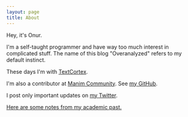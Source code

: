 ```yaml
---
layout: page
title: About
---
```


Hey, it's Onur.

I'm a self-taught programmer and have way too much interest in complicated stuff. The name of this blog "Overanalyzed" refers to my default instinct.

These days I'm with [TextCortex](https://textcortex.com).

I'm also a contributor at [Manim Community](https://manim.community/). See [my GitHub](https://github.com/osolmaz).

I post only important updates on [my Twitter](https://twitter.com/onusoz).


[Here are some notes from my academic past.](/blog/notes)